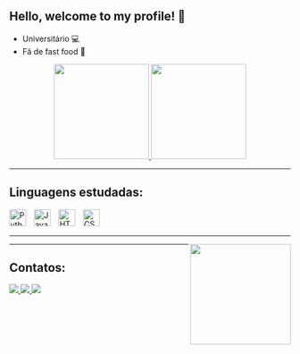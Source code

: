 ## Hello, welcome to my profile! 🍔

- Universitário 💻  
- Fã de fast food 🍟  

<div align="center">
  
  <a href="https://github.com/pedrocasxz0110/github-readme-stats">
    <img height="170" src="https://github-readme-stats.vercel.app/api?username=pedrocasxz0110&show_icons=true&theme=dark" />
  </a>

  <a href="https://github.com/pedrocasxz0110/convoychat">
    <img height="170" src="https://github-readme-stats.vercel.app/api/top-langs?username=pedrocasxz0110&layout=compact&langs_count=8&card_width=320&show_icons=true&theme=dark" />
  </a>

</div>

---

## Linguagens estudadas:

<p align="left">
  <img src="https://cdn.jsdelivr.net/gh/devicons/devicon/icons/python/python-original.svg" width="30" title="Python" style="margin-right: 10px;" />
  <img src="https://cdn.jsdelivr.net/gh/devicons/devicon/icons/javascript/javascript-original.svg" width="30" title="JavaScript" style="margin-right: 10px;" />
  <img src="https://cdn.jsdelivr.net/gh/devicons/devicon/icons/html5/html5-original.svg" width="30" title="HTML5" style="margin-right: 10px;" />
  <img src="https://cdn.jsdelivr.net/gh/devicons/devicon/icons/css3/css3-original.svg" width="30" title="CSS3" />
</p>

---

<!-- GIF no canto direito - Aumentado -->
<img height="180" align="right" src="https://cdn.discordapp.com/attachments/1388968451325821059/1388978932044398833/2hk9.gif?ex=6862f2ef&is=6861a16f&hm=d1d29c4763c07fa85e5a82006315d61567886abddeb64e667e64fa1a48ca567f&" />

---

## Contatos:

<div> 
  <a href="https://instagram.com/pedroriqxx" target="_blank">
    <img src="https://img.shields.io/badge/-Instagram-%23E4405F?style=for-the-badge&logo=instagram&logoColor=white" target="_blank">
  </a> 

  <a href="" target="_blank">
    <img src="https://img.shields.io/badge/-LinkedIn-%230077B5?style=for-the-badge&logo=linkedin&logoColor=white" target="_blank">
  </a>

  <a href="mailto:pedrohegy1207@gmail.com" target="_blank">
    <img src="https://img.shields.io/badge/-Gmail-%23333?style=for-the-badge&logo=gmail&logoColor=white" target="_blank">
  </a>
</div>
